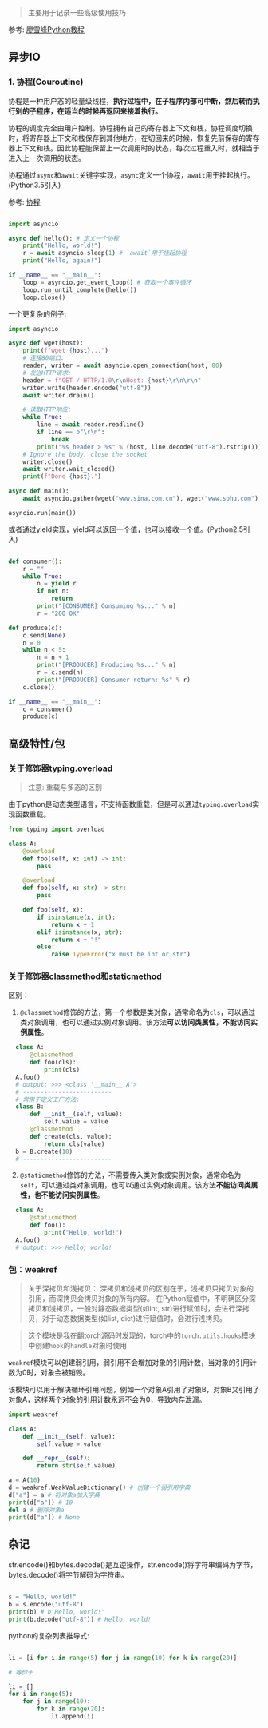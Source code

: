 > 主要用于记录一些高级使用技巧

参考: [廖雪峰Python教程](https://liaoxuefeng.com/books/python/)

## 异步IO

### 1. 协程(Couroutine)

协程是一种用户态的轻量级线程，**执行过程中，在子程序内部可中断，然后转而执行别的子程序，在适当的时候再返回来接着执行。**

协程的调度完全由用户控制。协程拥有自己的寄存器上下文和栈，协程调度切换时，将寄存器上下文和栈保存到其他地方，在切回来的时候，恢复先前保存的寄存器上下文和栈。因此协程能保留上一次调用时的状态，每次过程重入时，就相当于进入上一次调用的状态。

协程通过`async`和`await`关键字实现，`async`定义一个协程，`await`用于挂起执行。(Python3.5引入)

参考: [协程](https://liaoxuefeng.com/books/python/async-io/asyncio/index.html)
```python

import asyncio

async def hello(): # 定义一个协程
    print("Hello, world!")
    r = await asyncio.sleep(1) # `await`用于挂起协程
    print("Hello, again!")

if __name__ == "__main__":
    loop = asyncio.get_event_loop() # 获取一个事件循环
    loop.run_until_complete(hello())
    loop.close()
```

一个更复杂的例子:

```python
import asyncio

async def wget(host):
    print(f"wget {host}...")
    # 连接80端口:
    reader, writer = await asyncio.open_connection(host, 80)
    # 发送HTTP请求:
    header = f"GET / HTTP/1.0\r\nHost: {host}\r\n\r\n"
    writer.write(header.encode("utf-8"))
    await writer.drain()

    # 读取HTTP响应:
    while True:
        line = await reader.readline()
        if line == b"\r\n":
            break
        print("%s header > %s" % (host, line.decode("utf-8").rstrip()))
    # Ignore the body, close the socket
    writer.close()
    await writer.wait_closed()
    print(f"Done {host}.")

async def main():
    await asyncio.gather(wget("www.sina.com.cn"), wget("www.sohu.com"), wget("www.163.com"))

asyncio.run(main())
```

或者通过yield实现，yield可以返回一个值，也可以接收一个值。(Python2.5引入)

```python

def consumer():
    r = ""
    while True:
        n = yield r
        if not n:
            return
        print("[CONSUMER] Consuming %s..." % n)
        r = "200 OK"

def produce(c):
    c.send(None)
    n = 0
    while n < 5:
        n = n + 1
        print("[PRODUCER] Producing %s..." % n)
        r = c.send(n)
        print("[PRODUCER] Consumer return: %s" % r)
    c.close()

if __name__ == "__main__":
    c = consumer()
    produce(c)
```

## 高级特性/包

### 关于修饰器typing.overload

> 注意: 重载与多态的区别

由于python是动态类型语言，不支持函数重载，但是可以通过`typing.overload`实现函数重载。

```python
from typing import overload

class A:
    @overload
    def foo(self, x: int) -> int:
        pass

    @overload
    def foo(self, x: str) -> str:
        pass

    def foo(self, x):
        if isinstance(x, int):
            return x + 1
        elif isinstance(x, str):
            return x + "!"
        else:
            raise TypeError("x must be int or str")
```

### 关于修饰器classmethod和staticmethod

区别：

1. `@classmethod`修饰的方法，第一个参数是类对象，通常命名为`cls`，可以通过类对象调用，也可以通过实例对象调用。该方法**可以访问类属性，不能访问实例属性**。
   
  ```python
    class A:
        @classmethod
        def foo(cls):
            print(cls)
    A.foo() 
    # output: >>> <class '__main__.A'>
    # -------------------------
    # 常用于定义工厂方法:
    class B:
        def __init__(self, value):
            self.value = value
        @classmethod
        def create(cls, value):
            return cls(value)
    b = B.create(10)
    # -------------------------
  ```

2. `@staticmethod`修饰的方法，不需要传入类对象或实例对象，通常命名为`self`，可以通过类对象调用，也可以通过实例对象调用。该方法**不能访问类属性，也不能访问实例属性**。

  ```python
    class A:
        @staticmethod
        def foo():
            print("Hello, world!")
    A.foo()
    # output: >>> Hello, world!
  ```

### 包：weakref

> 关于深拷贝和浅拷贝：
> 深拷贝和浅拷贝的区别在于，浅拷贝只拷贝对象的引用，而深拷贝会拷贝对象的所有内容。
> 在Python赋值中，不明确区分深拷贝和浅拷贝，一般对静态数据类型(如int, str)进行赋值时，会进行深拷贝，对于动态数据类型(如list, dict)进行赋值时，会进行浅拷贝。

> 这个模块是我在翻torch源码时发现的，torch中的`torch.utils.hooks`模块中创建`hook`的`handle`对象时使用

`weakref`模块可以创建弱引用，弱引用不会增加对象的引用计数，当对象的引用计数为0时，对象会被销毁。

该模块可以用于解决循环引用问题，例如一个对象A引用了对象B，对象B又引用了对象A，这样两个对象的引用计数永远不会为0，导致内存泄漏。

```python
import weakref

class A:
    def __init__(self, value):
        self.value = value

    def __repr__(self):
        return str(self.value)

a = A(10)
d = weakref.WeakValueDictionary() # 创建一个弱引用字典
d["a"] = a # 将对象a加入字典
print(d["a"]) # 10
del a # 删除对象a
print(d["a"]) # None
```

## 杂记

str.encode()和bytes.decode()是互逆操作，str.encode()将字符串编码为字节，bytes.decode()将字节解码为字符串。

```python

s = "Hello, world!"
b = s.encode("utf-8")
print(b) # b'Hello, world!'
print(b.decode("utf-8")) # Hello, world!

```

python的复杂列表推导式:

```python

li = [i for i in range(5) for j in range(10) for k in range(20)]

# 等价于

li = []
for i in range(5):
    for j in range(10):
        for k in range(20):
            li.append(i)

```

